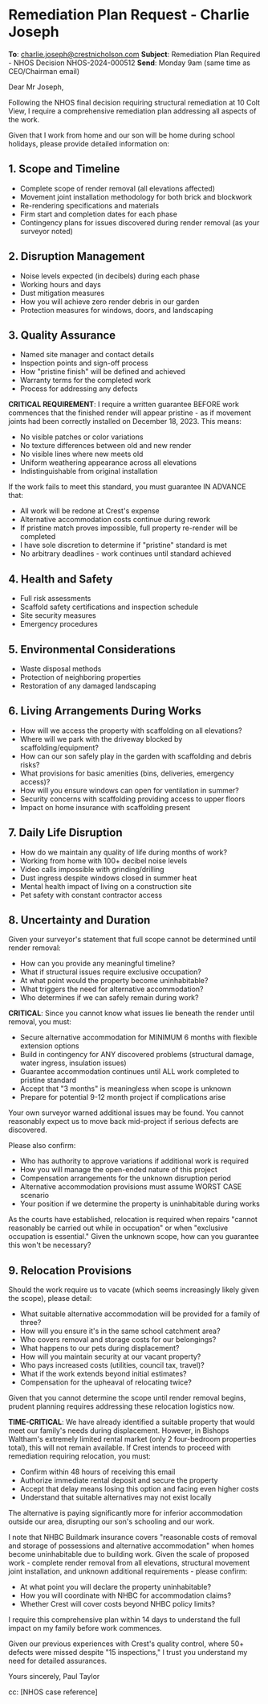 # Remediation Plan Request - Charlie Joseph

**To**: charlie.joseph@crestnicholson.com
**Subject**: Remediation Plan Required - NHOS Decision NHOS-2024-000512
**Send**: Monday 9am (same time as CEO/Chairman email)

Dear Mr Joseph,

Following the NHOS final decision requiring structural remediation at 10 Colt View, I require a comprehensive remediation plan addressing all aspects of the work.

Given that I work from home and our son will be home during school holidays, please provide detailed information on:

## 1. Scope and Timeline
- Complete scope of render removal (all elevations affected)
- Movement joint installation methodology for both brick and blockwork
- Re-rendering specifications and materials
- Firm start and completion dates for each phase
- Contingency plans for issues discovered during render removal (as your surveyor noted)

## 2. Disruption Management
- Noise levels expected (in decibels) during each phase
- Working hours and days
- Dust mitigation measures
- How you will achieve zero render debris in our garden
- Protection measures for windows, doors, and landscaping

## 3. Quality Assurance
- Named site manager and contact details
- Inspection points and sign-off process
- How "pristine finish" will be defined and achieved
- Warranty terms for the completed work
- Process for addressing any defects

**CRITICAL REQUIREMENT**: I require a written guarantee BEFORE work commences that the finished render will appear pristine - as if movement joints had been correctly installed on December 18, 2023. This means:
- No visible patches or color variations
- No texture differences between old and new render
- No visible lines where new meets old
- Uniform weathering appearance across all elevations
- Indistinguishable from original installation

If the work fails to meet this standard, you must guarantee IN ADVANCE that:
- All work will be redone at Crest's expense
- Alternative accommodation costs continue during rework
- If pristine match proves impossible, full property re-render will be completed
- I have sole discretion to determine if "pristine" standard is met
- No arbitrary deadlines - work continues until standard achieved

## 4. Health and Safety
- Full risk assessments
- Scaffold safety certifications and inspection schedule
- Site security measures
- Emergency procedures

## 5. Environmental Considerations
- Waste disposal methods
- Protection of neighboring properties
- Restoration of any damaged landscaping

## 6. Living Arrangements During Works
- How will we access the property with scaffolding on all elevations?
- Where will we park with the driveway blocked by scaffolding/equipment?
- How can our son safely play in the garden with scaffolding and debris risks?
- What provisions for basic amenities (bins, deliveries, emergency access)?
- How will you ensure windows can open for ventilation in summer?
- Security concerns with scaffolding providing access to upper floors
- Impact on home insurance with scaffolding present

## 7. Daily Life Disruption
- How do we maintain any quality of life during months of work?
- Working from home with 100+ decibel noise levels
- Video calls impossible with grinding/drilling
- Dust ingress despite windows closed in summer heat
- Mental health impact of living on a construction site
- Pet safety with constant contractor access

## 8. Uncertainty and Duration
Given your surveyor's statement that full scope cannot be determined until render removal:
- How can you provide any meaningful timeline?
- What if structural issues require exclusive occupation?
- At what point would the property become uninhabitable?
- What triggers the need for alternative accommodation?
- Who determines if we can safely remain during work?

**CRITICAL**: Since you cannot know what issues lie beneath the render until removal, you must:
- Secure alternative accommodation for MINIMUM 6 months with flexible extension options
- Build in contingency for ANY discovered problems (structural damage, water ingress, insulation issues)
- Guarantee accommodation continues until ALL work completed to pristine standard
- Accept that "3 months" is meaningless when scope is unknown
- Prepare for potential 9-12 month project if complications arise

Your own surveyor warned additional issues may be found. You cannot reasonably expect us to move back mid-project if serious defects are discovered.

Please also confirm:
- Who has authority to approve variations if additional work is required
- How you will manage the open-ended nature of this project
- Compensation arrangements for the unknown disruption period
- Alternative accommodation provisions must assume WORST CASE scenario
- Your position if we determine the property is uninhabitable during works

As the courts have established, relocation is required when repairs "cannot reasonably be carried out while in occupation" or when "exclusive occupation is essential." Given the unknown scope, how can you guarantee this won't be necessary?

## 9. Relocation Provisions
Should the work require us to vacate (which seems increasingly likely given the scope), please detail:
- What suitable alternative accommodation will be provided for a family of three?
- How will you ensure it's in the same school catchment area?
- Who covers removal and storage costs for our belongings?
- What happens to our pets during displacement?
- How will you maintain security at our vacant property?
- Who pays increased costs (utilities, council tax, travel)?
- What if the work extends beyond initial estimates?
- Compensation for the upheaval of relocating twice?

Given that you cannot determine the scope until render removal begins, prudent planning requires addressing these relocation logistics now.

**TIME-CRITICAL**: We have already identified a suitable property that would meet our family's needs during displacement. However, in Bishops Waltham's extremely limited rental market (only 2 four-bedroom properties total), this will not remain available. If Crest intends to proceed with remediation requiring relocation, you must:
- Confirm within 48 hours of receiving this email
- Authorize immediate rental deposit and secure the property
- Accept that delay means losing this option and facing even higher costs
- Understand that suitable alternatives may not exist locally

The alternative is paying significantly more for inferior accommodation outside our area, disrupting our son's schooling and our work.

I note that NHBC Buildmark insurance covers "reasonable costs of removal and storage of possessions and alternative accommodation" when homes become uninhabitable due to building work. Given the scale of proposed work - complete render removal from all elevations, structural movement joint installation, and unknown additional requirements - please confirm:
- At what point you will declare the property uninhabitable?
- How you will coordinate with NHBC for accommodation claims?
- Whether Crest will cover costs beyond NHBC policy limits?

I require this comprehensive plan within 14 days to understand the full impact on my family before work commences.

Given our previous experiences with Crest's quality control, where 50+ defects were missed despite "15 inspections," I trust you understand my need for detailed assurances.

Yours sincerely,
Paul Taylor

cc: [NHOS case reference]